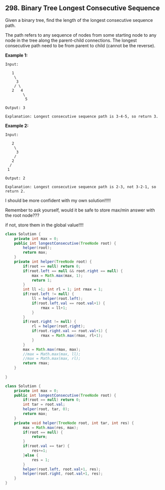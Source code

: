 ## 298. Binary Tree Longest Consecutive Sequence

Given a binary tree, find the length of the longest consecutive sequence path.

The path refers to any sequence of nodes from some starting node to any node in the tree along the parent-child connections. The longest consecutive path need to be from parent to child (cannot be the reverse).

**Example 1:**

```
Input:

   1
    \
     3
    / \
   2   4
        \
         5

Output: 3

Explanation: Longest consecutive sequence path is 3-4-5, so return 3.
```

**Example 2:**

```
Input:

   2
    \
     3
    / 
   2    
  / 
 1

Output: 2 

Explanation: Longest consecutive sequence path is 2-3, not 3-2-1, so return 2.
```

I should be more confident with my own solution!!!!!



Remember to ask yourself, would it be safe to store max/min answer with the root node???

if not, store them in the global value!!!!

```java
class Solution {
    private int max = 0;
    public int longestConsecutive(TreeNode root) {
        helper(root);
        return max;
    }
    private int helper(TreeNode root) {
        if(root == null) return 0;
        if(root.left == null && root.right == null) {
            max = Math.max(max, 1);
            return 1;
        }
        int ll =1; int rl = 1; int rmax = 1;
        if(root.left != null) {
            ll = helper(root.left);
            if(root.left.val == root.val+1) {
                rmax = ll+1;
            }
        }
        if(root.right != null) {
            rl = helper(root.right);
            if(root.right.val == root.val+1) {
                rmax = Math.max(rmax, rl+1);
            }
        }
        max = Math.max(rmax, max);
        //max = Math.max(max, ll);
        //max = Math.max(max, rl);
        return rmax;
    }
    
}
```



```java
class Solution {
    private int max = 0;
    public int longestConsecutive(TreeNode root) {
        if(root == null) return 0;
        int tar = root.val;
        helper(root, tar, 0);
        return max;
    }
    private void helper(TreeNode root, int tar, int res) {
        max = Math.max(res, max);
        if(root == null) {
            return;
        }
        if(root.val == tar) {
            res+=1;
        }else {
            res = 1;
        }
        helper(root.left, root.val+1, res);
        helper(root.right, root.val+1, res);
    }
}
```


